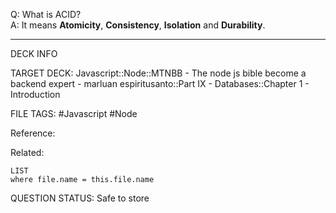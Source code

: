 Q: What is ACID?  
A: It means **Atomicity**, **Consistency**, **Isolation** and **Durability**.
<!--ID: 1693660759861-->

---

DECK INFO

TARGET DECK: Javascript::Node::MTNBB - The node js bible become a backend expert - marluan espiritusanto::Part IX - Databases::Chapter 1 - Introduction

FILE TAGS: #Javascript #Node

Reference:

Related:

```dataview
LIST
where file.name = this.file.name
```

QUESTION STATUS: Safe to store